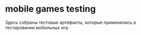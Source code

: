 # mobile games testing
Здесь собраны тестовые артефакты, которые применялись в тестировании мобильных игр
